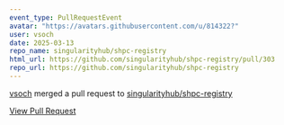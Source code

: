 ```yaml
---
event_type: PullRequestEvent
avatar: "https://avatars.githubusercontent.com/u/814322?"
user: vsoch
date: 2025-03-13
repo_name: singularityhub/shpc-registry
html_url: https://github.com/singularityhub/shpc-registry/pull/303
repo_url: https://github.com/singularityhub/shpc-registry
---
```


<a href='https://github.com/vsoch' target='_blank'>vsoch</a> merged a pull request to <a href='https://github.com/singularityhub/shpc-registry' target='_blank'>singularityhub/shpc-registry</a>

<a href='https://github.com/singularityhub/shpc-registry/pull/303' target='_blank'>View Pull Request</a>